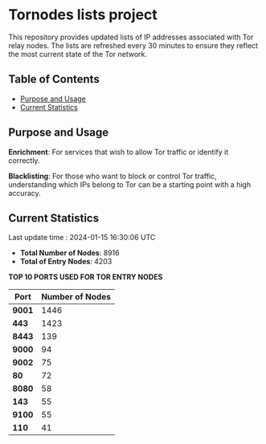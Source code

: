 # Tornodes lists project

This repository provides updated lists of IP addresses associated with Tor relay nodes. The lists are refreshed every 30 minutes to ensure they reflect the most current state of the Tor network.

## Table of Contents

- [Purpose and Usage](#purpose-and-usage)
- [Current Statistics](#current-statistics)


## Purpose and Usage

**Enrichment**: For services that wish to allow Tor traffic or identify it correctly.

**Blacklisting**: For those who want to block or control Tor traffic, understanding which IPs belong to Tor can be a starting point with a high accuracy.

## Current Statistics

Last update time : 2024-01-15 16:30:06 UTC

- **Total Number of Nodes**: 8916
- **Total of Entry Nodes**: 4203

**TOP 10 PORTS USED FOR TOR ENTRY NODES**

| **Port** | **Number of Nodes** |
|------|-----------------|
| **9001**   | 1446  |
| **443**   | 1423  |
| **8443**   | 139  |
| **9000**   | 94  |
| **9002**   | 75  |
| **80**   | 72  |
| **8080**   | 58  |
| **143**   | 55  |
| **9100**   | 55  |
| **110**   | 41  |

